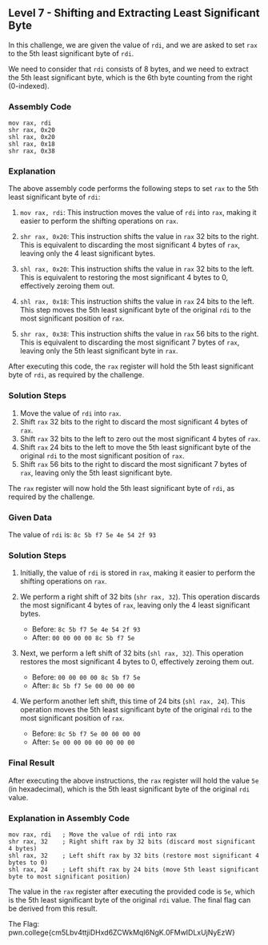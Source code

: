 ## Level 7 - Shifting and Extracting Least Significant Byte

In this challenge, we are given the value of `rdi`, and we are asked to set `rax` to the 5th least significant byte of `rdi`.

We need to consider that `rdi` consists of 8 bytes, and we need to extract the 5th least significant byte, which is the 6th byte counting from the right (0-indexed).

### Assembly Code

```assembly
mov rax, rdi
shr rax, 0x20
shl rax, 0x20
shl rax, 0x18
shr rax, 0x38
```

### Explanation

The above assembly code performs the following steps to set `rax` to the 5th least significant byte of `rdi`:

1. `mov rax, rdi`: This instruction moves the value of `rdi` into `rax`, making it easier to perform the shifting operations on `rax`.

2. `shr rax, 0x20`: This instruction shifts the value in `rax` 32 bits to the right. This is equivalent to discarding the most significant 4 bytes of `rax`, leaving only the 4 least significant bytes.

3. `shl rax, 0x20`: This instruction shifts the value in `rax` 32 bits to the left. This is equivalent to restoring the most significant 4 bytes to 0, effectively zeroing them out.

4. `shl rax, 0x18`: This instruction shifts the value in `rax` 24 bits to the left. This step moves the 5th least significant byte of the original `rdi` to the most significant position of `rax`.

5. `shr rax, 0x38`: This instruction shifts the value in `rax` 56 bits to the right. This is equivalent to discarding the most significant 7 bytes of `rax`, leaving only the 5th least significant byte in `rax`.

After executing this code, the `rax` register will hold the 5th least significant byte of `rdi`, as required by the challenge.

### Solution Steps

1. Move the value of `rdi` into `rax`.
2. Shift `rax` 32 bits to the right to discard the most significant 4 bytes of `rax`.
3. Shift `rax` 32 bits to the left to zero out the most significant 4 bytes of `rax`.
4. Shift `rax` 24 bits to the left to move the 5th least significant byte of the original `rdi` to the most significant position of `rax`.
5. Shift `rax` 56 bits to the right to discard the most significant 7 bytes of `rax`, leaving only the 5th least significant byte.

The `rax` register will now hold the 5th least significant byte of `rdi`, as required by the challenge.




### Given Data

The value of `rdi` is: `8c 5b f7 5e 4e 54 2f 93`

### Solution Steps

1. Initially, the value of `rdi` is stored in `rax`, making it easier to perform the shifting operations on `rax`.

2. We perform a right shift of 32 bits (`shr rax, 32`). This operation discards the most significant 4 bytes of `rax`, leaving only the 4 least significant bytes.

   - Before: `8c 5b f7 5e 4e 54 2f 93`
   - After: `00 00 00 00 8c 5b f7 5e`

3. Next, we perform a left shift of 32 bits (`shl rax, 32`). This operation restores the most significant 4 bytes to 0, effectively zeroing them out.

   - Before: `00 00 00 00 8c 5b f7 5e`
   - After: `8c 5b f7 5e 00 00 00 00`

4. We perform another left shift, this time of 24 bits (`shl rax, 24`). This operation moves the 5th least significant byte of the original `rdi` to the most significant position of `rax`.

   - Before: `8c 5b f7 5e 00 00 00 00`
   - After: `5e 00 00 00 00 00 00 00`

### Final Result

After executing the above instructions, the `rax` register will hold the value `5e` (in hexadecimal), which is the 5th least significant byte of the original `rdi` value.

### Explanation in Assembly Code

```assembly
mov rax, rdi   ; Move the value of rdi into rax
shr rax, 32    ; Right shift rax by 32 bits (discard most significant 4 bytes)
shl rax, 32    ; Left shift rax by 32 bits (restore most significant 4 bytes to 0)
shl rax, 24    ; Left shift rax by 24 bits (move 5th least significant byte to most significant position)
```



The value in the `rax` register after executing the provided code is `5e`, which is the 5th least significant byte of the original `rdi` value. The final flag can be derived from this result.



The Flag: pwn.college{cm5Lbv4ttjiDHxd6ZCWkMql6NgK.0FMwIDLxUjNyEzW}
